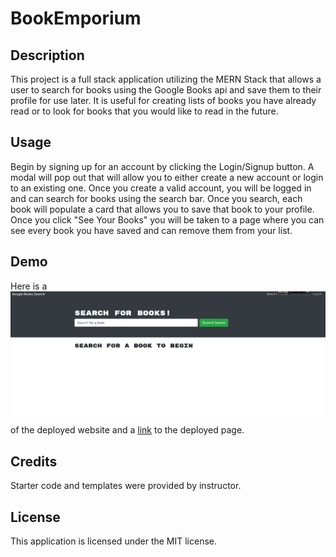 # BookEmporium

## Description

This project is a full stack application utilizing the MERN Stack that allows a user to search for books using the Google Books api and save them to their profile for use later. It is useful for creating lists of books you have already read or to look for books that you would like to read in the future.

## Usage

Begin by signing up for an account by clicking the Login/Signup button. A modal will pop out that will allow you to either create a new account or login to an existing one. Once you create a valid account, you will be logged in and can search for books using the search bar. Once you search, each book will populate a card that allows you to save that book to your profile. Once you click "See Your Books" you will be taken to a page where you can see every book you have saved and can remove them from your list.

## Demo

Here is a ![screenshot](./assets/screenshot.jpg) of the deployed website and a [link]() to the deployed page.

## Credits

Starter code and templates were provided by instructor.

## License

This application is licensed under the MIT license.
